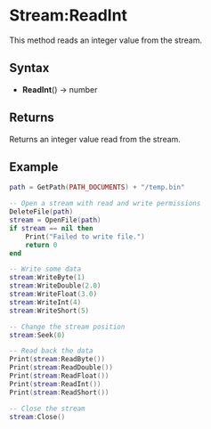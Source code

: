 # Stream:ReadInt #
This method reads an integer value from the stream.

## Syntax ##
- **ReadInt**() -> number

## Returns ##
Returns an integer value read from the stream.

## Example

```lua
path = GetPath(PATH_DOCUMENTS) + "/temp.bin"

-- Open a stream with read and write permissions
DeleteFile(path)
stream = OpenFile(path)
if stream == nil then
    Print("Failed to write file.")
    return 0
end

-- Write some data
stream:WriteByte(1)
stream:WriteDouble(2.0)
stream:WriteFloat(3.0)
stream:WriteInt(4)
stream:WriteShort(5)

-- Change the stream position
stream:Seek(0)

-- Read back the data
Print(stream:ReadByte())
Print(stream:ReadDouble())
Print(stream:ReadFloat())
Print(stream:ReadInt())
Print(stream:ReadShort())

-- Close the stream
stream:Close()
```